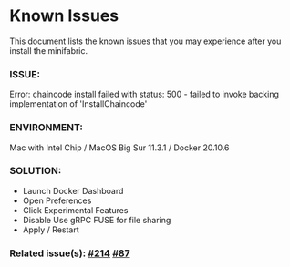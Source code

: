 # Known Issues
This document lists the known issues that you may experience after you install the minifabric.

### ISSUE:

Error: chaincode install failed with status: 500 - failed to invoke backing implementation of 'InstallChaincode'

### ENVIRONMENT: 

Mac with Intel Chip / MacOS Big Sur 11.3.1 / Docker 20.10.6

### SOLUTION:

- Launch Docker Dashboard
- Open Preferences
- Click Experimental Features
- Disable Use gRPC FUSE for file sharing
- Apply / Restart

### Related issue(s): [#214](https://github.com/hyperledger-labs/minifabric/issues/214)  [#87](https://github.com/hyperledger-labs/minifabric/issues/87)
